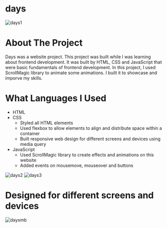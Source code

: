 # days

![days1](https://user-images.githubusercontent.com/89916459/147344601-261f726c-e102-4d15-b69a-590a0c7dc065.png)

# About The Project
Days was a website project. This project was built while I was learning about frontend development. It was built by HTML, CSS and JavaScript that were basic fundamentals of frontend development. In this project, I used ScrollMagic library to animate some animations. I built it to showcase and imporve my skills.

# What Languages I Used
* HTML
* CSS
  * Styled all HTML elements
  * Used flexbox to allow elements to align and distribute space within a container
  * Built responsive web design for different screens and devices using media query
* JavaScript
  * Used ScrollMagic library to create effects and animations on this website
  * Added events on mousemove, mouseover and buttons

![days2](https://user-images.githubusercontent.com/89916459/147344612-9b9547c8-01a0-4b2a-9ceb-c614223e89e9.png)
![days3](https://user-images.githubusercontent.com/89916459/147344615-682496a9-7982-45e5-a937-509dee188bff.png)
# Designed for different screens and devices
![daysmb](https://user-images.githubusercontent.com/89916459/147344749-b3ca0782-22a2-47c9-a002-b34903fe7d28.PNG)

